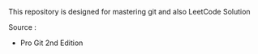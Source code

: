 This repository is designed for mastering git and also LeetCode Solution

Source :
- Pro Git 2nd Edition